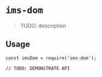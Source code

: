 # `ims-dom`

> TODO: description

## Usage

```
const imsDom = require('ims-dom');

// TODO: DEMONSTRATE API
```
